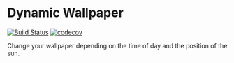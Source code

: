 # Dynamic Wallpaper
[![Build Status](https://travis-ci.com/mklein994/dynamic_wallpaper.svg?branch=master)](https://travis-ci.com/mklein994/dynamic_wallpaper)
[![codecov](https://codecov.io/gh/mklein994/dynamic_wallpaper/branch/master/graph/badge.svg)](https://codecov.io/gh/mklein994/dynamic_wallpaper)

Change your wallpaper depending on the time of day and the position of the sun.
